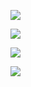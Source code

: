 
![](https://mc.qcloudimg.com/static/img/a84537a0b652ca2f6a76f2695c16622f/2.png)

![](https://mccdn.qcloud.com/static/img/f3f533ced611121c7cbe90d2117dd4c9/image.jpg)

![](https://mccdn.qcloud.com/static/img/f5d3235f86db2992ad6d01d1e3d07d04/image.png)

![](https://mccdn.qcloud.com/static/img/1d834709784e95c5b87e003426be0dc7/image.jpg)

